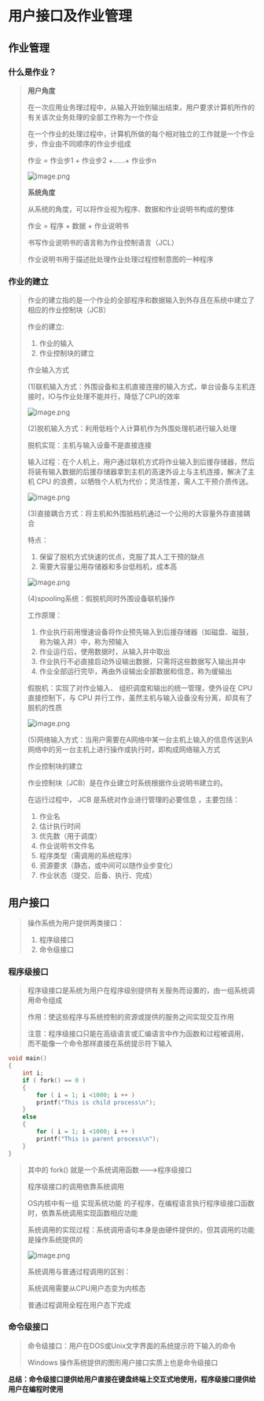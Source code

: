 # 用户接口及作业管理

## 作业管理

### 什么是作业？

> **用户角度**
>
> 在一次应用业务理过程中，从输入开始到输出结束，用户要求计算机所作的有关该次业务处理的全部工作称为一个作业
>
> 在一个作业的处理过程中，计算机所做的每个相对独立的工作就是一个作业步，作业由不同顺序的作业步组成
>
> 作业 = 作业步1 + 作业步2 +......+ 作业步n
>
> ![image.png](https://cdn.nlark.com/yuque/0/2020/png/1693220/1599211125646-e6772048-9561-4765-88ca-677868f196a7.png)
>
> **系统角度**
>
> 从系统的角度，可以将作业视为程序、数据和作业说明书构成的整体
>
> 作业 = 程序 + 数据 + 作业说明书
>
> 书写作业说明书的语言称为作业控制语言（JCL）
>
> 作业说明书用于描述批处理作业处理过程控制意图的一种程序

### 作业的建立

> 作业的建立指的是一个作业的全部程序和数据输入到外存且在系统中建立了相应的作业控制块（JCB）
>
> 作业的建立:
>
> 1. 作业的输入
> 2. 作业控制块的建立 
>
> 
>
> 作业输入方式
>
> (1)联机输入方式：外围设备和主机直接连接的输入方式，单台设备与主机连接时，IO与作业处理不能并行，降低了CPU的效率
>
> ![image.png](https://cdn.nlark.com/yuque/0/2020/png/1693220/1599212225661-c066ff97-8874-450e-b495-470e64c0c928.png)
>
> (2)脱机输入方式：利用低档个人计算机作为外围处理机进行输入处理
>
> 脱机实现：主机与输入设备不是直接连接
>
> 输入过程：在个人机上，用户通过联机方式将作业输入到后援存储器，然后将装有输入数据的后援存储器拿到主机的高速外设上与主机连接，解决了主机 CPU 的浪费，以牺牲个人机为代价；灵活性差，需人工干预介质传送。
>
> ![image.png](https://cdn.nlark.com/yuque/0/2020/png/1693220/1599212377844-cad99d61-524f-4a1a-82c0-f14568ebd570.png)
>
> (3)直接耦合方式：将主机和外围抵档机通过一个公用的大容量外存直接耦合
>
> 特点：
>
> 1. 保留了脱机方式快速的优点，克服了其人工干预的缺点
> 2.  需要大容量公用存储器和多台低档机，成本高
>
> ![image.png](https://cdn.nlark.com/yuque/0/2020/png/1693220/1599212613644-af1a7b26-1216-462b-8837-585a671940bd.png)
>
> (4)spooling系统：假脱机同时外围设备联机操作
>
> 工作原理：
>
> 1. 作业执行前用慢速设备将作业预先输入到后援存储器（如磁盘、磁鼓，称为输入井）中，称为预输入
> 2. 作业运行后，使用数据时，从输入井中取出
> 3. 作业执行不必直接启动外设输出数据，只需将这些数据写入输出井中
> 4. 作业全部运行完毕，再由外设输出全部数据和信息，称为缓输出
>
> 假脱机：实现了对作业输入、 组织调度和输出的统一管理，使外设在 CPU 直接控制下，与 CPU 并行工作，虽然主机与输入设备没有分离，却具有了脱机的性质
>
> ![image.png](https://cdn.nlark.com/yuque/0/2020/png/1693220/1599212868836-616e90cd-96df-412c-93a8-3da55f1db5b3.png)
>
> (5)网络输入方式：当用户需要在A网络中某一台主机上输入的信息传送到A网络中的另一台主机上进行操作或执行时，即构成网络输入方式
>
> 
>
> 作业控制块的建立
>
> 作业控制块（JCB）是在作业建立时系统根据作业说明书建立的。
>
> 在运行过程中， JCB 是系统对作业进行管理的必要信息 ，主要包括：
>
> 1. 作业名
> 2. 估计执行时间
> 3. 优先数（用于调度）
> 4. 作业说明书文件名
> 5. 程序类型（需调用的系统程序）
> 6. 资源要求（静态，或中间可以随作业步变化）
> 7. 作业状态（提交、后备、执行、完成）

## 用户接口

> 操作系统为用户提供两类接口：
>
> 1. 程序级接口
> 2. 命令级接口

### 程序级接口

> 程序级接口是系统为用户在程序级别提供有关服务而设置的，由一组系统调用命令组成
>
> 作用：使这些程序与系统控制的资源或提供的服务之间实现交互作用
>
> 注意：程序级接口只能在高级语言或汇编语言中作为函数和过程被调用， 而不能像一个命令那样直接在系统提示符下输入

```c
void main()
{
    int i;
    if ( fork() == 0 )
    {
        for ( i = 1; i <1000; i ++ )
        printf("This is child process\n");
    }
    else
    {
        for ( i = 1; i <1000; i ++ )
        printf("This is parent process\n");
    }
}
```

> 其中的 fork() 就是一个系统调用函数--->程序级接口
>
> 程序级接口的调用依靠系统调用
>
> OS内核中有一组 实现系统功能 的子程序，在编程语言执行程序级接口函数时，依靠系统调用实现函数相应功能
>
> 系统调用的实现过程：系统调用语句本身是由硬件提供的，但其调用的功能是操作系统提供的
>
> ![image.png](https://cdn.nlark.com/yuque/0/2020/png/1693220/1599319524482-84e383ba-79e6-4ee4-a636-ec0eea3465a3.png)
>
> 系统调用与普通过程调用的区别：
>
> 系统调用需要从CPU用户态变为内核态
>
> 普通过程调用全程在用户态下完成



### 命令级接口

> 命令级接口：用户在DOS或Unix文字界面的系统提示符下输入的命令
>
> Windows 操作系统提供的图形用户接口实质上也是命令级接口

**总结：命令级接口提供给用户直接在键盘终端上交互式地使用，程序级接口提供给用户在编程时使用**